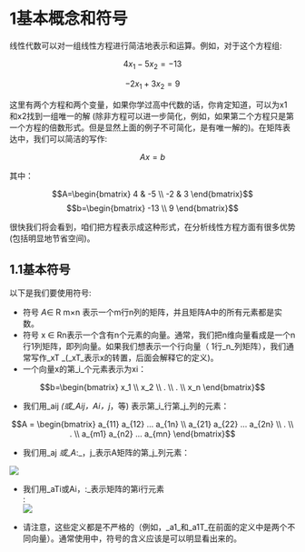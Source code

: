 # 1基本概念和符号

线性代数可以对一组线性方程进行简洁地表示和运算。例如，对于这个方程组:

$$4x_1 - 5x_2= -13$$

$$-2x_1 + 3x_2 = 9$$

这里有两个方程和两个变量，如果你学过高中代数的话，你肯定知道，可以为x1 和x2找到一组唯一的解 \(除非方程可以进一步简化，例如，如果第二个方程只是第一个方程的倍数形式。但是显然上面的例子不可简化，是有唯一解的\)。在矩阵表达中，我们可以简洁的写作:

$$Ax = b$$

其中：

$$A=\begin{bmatrix}
   4 & -5 \\
   -2 & 3
\end{bmatrix}$$             $$b=\begin{bmatrix}
   -13  \\
   9
\end{bmatrix}$$

很快我们将会看到，咱们把方程表示成这种形式，在分析线性方程方面有很多优势\(包括明显地节省空间\)。

## 1.1基本符号

以下是我们要使用符号:

* 符号
  _A_∈ R m×n
  表示一个m行n列的矩阵，并且矩阵A中的所有元素都是实数。
* 符号
  x ∈ Rn表示一个含有n个元素的向量。通常，我们把n维向量看成是一个n行1列矩阵，即列向量。如果我们想表示一个行向量（
  1行_n_列矩阵），我们通常写作_xT _\(_xT_表示x的转置，后面会解释它的定义\)。
* 一个向量x的第_i_个元素表示为xi：

$$b=\begin{bmatrix}
   x_1  \\
   x_2  \\
     . \\
     . \\
   x_n
\end{bmatrix}$$

* 我们用_aij _\(或_Aij，Ai，j_，等\) 表示第_i_行第_j_列的元素：

$$A = \begin{bmatrix}
   a_{11} a_{12} ... a_{1n}  \\
   a_{21} a_{22} ... a_{2n}  \\
     . \\
     . \\
   a_{m1} a_{n2} ... a_{mn}
\end{bmatrix}$$

* 我们用_aj _或_A_:_，j_表示A矩阵的第_j_列元素：

![](http://images2015.cnblogs.com/blog/725767/201606/725767-20160610231017590-1585755759.png)

* 我们用_aTi或Ai，:_表示矩阵的第i行元素  
  :  
  ![](http://images2015.cnblogs.com/blog/725767/201606/725767-20160610231017840-1773560101.png)

* 请注意，这些定义都是不严格的（例如，_a1_和_a1T_在前面的定义中是两个不同向量）。通常使用中，符号的含义应该是可以明显看出来的。



